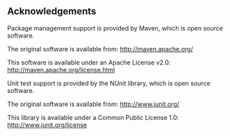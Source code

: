## Acknowledgements

Package management support is provided by Maven, which is open
source software.

The original software is available from:
   http://maven.apache.org/

This software is available under an Apache License v2.0:
   http://maven.apache.org/license.html

Unit test support is provided by the NUnit library, which is open 
source software.

The original software is available from:
   http://www.junit.org/

This library is available under a Common Public License 1.0:
   http://www.junit.org/license

